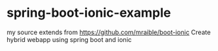 spring-boot-ionic-example
=========================
my source extends from 
https://github.com/mraible/boot-ionic
Create hybrid webapp using spring boot and ionic
